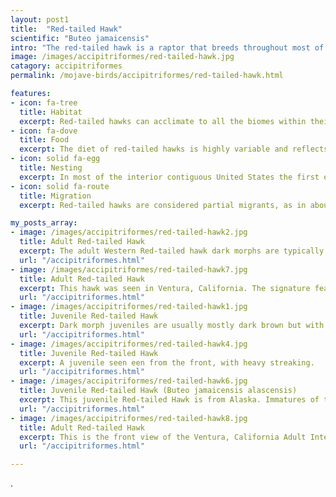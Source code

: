 ```yaml
---
layout: post1
title:  "Red-tailed Hawk"
scientific: "Buteo jamaicensis"
intro: "The red-tailed hawk is a raptor that breeds throughout most of North America, from the interior of Alaska and northern Canada to as far south as Panama and the West Indies. It is one of the most common members within the genus of Buteo in North America or worldwide. The red-tailed hawk is one of three species colloquially known in the United States as the chickenhawk. Red-tailed hawk plumage can be variable, depending on the subspecies and the region. These color variations are morphs, and are not related to molting. The western North American population (Bj caluru) is the most variable subspecies and has three main color morphs: light, dark, and intermediate or rufous. The dark and intermediate morphs constitute 10–20% of the population in the Western United States, but seem to constitute only 1–2% in western Canada."
image: /images/accipitriformes/red-tailed-hawk.jpg
catagory: accipitriformes
permalink: /mojave-birds/accipitriformes/red-tailed-hawk.html

features:
- icon: fa-tree
  title: Habitat
  excerpt: Red-tailed hawks can acclimate to all the biomes within their range, occurring on the edges of non-ideal habitats such as dense forests and sandy deserts. Generally it favors varied habitats with open woodland, woodland edge and open terrain. It is legally protected in Canada, Mexico, and the United States by the Migratory Bird Treaty Act.
- icon: fa-dove
  title: Food
  excerpt: The diet of red-tailed hawks is highly variable and reflects their status as opportunistic generalists, but in North America, they are most often predators of small mammals such as rodents of an immense diversity of families and species. Over much of the range, smallish rodents such as voles alternated with larger rabbits and hares often collectively form the bulk of the diet. Large numbers of birds and reptiles can occur in the diet in several areas, and can even be the primary foods.
- icon: solid fa-egg
  title: Nesting
  excerpt: In most of the interior contiguous United States the first egg is laid between mid-March and early April, ranging from 3–5 weeks after the nest is constructed, with the clutch completed 2–5 days after the initial egg is laid. After 28–35 days of incubation (averaging about 3 days longer in the Caribbean as does fledgling as compared to North American red-tails), the eggs hatch over 2–4 days. Young typically leave the nest for the first time and attempt their first flights at about 42–46 days after hatching but usually they stay very near the nest for the first few days. During this period, the fledglings remain fairly sedentary, though they may chase parents and beg for food. Parents deliver food directly or, more commonly, drop it near the young.
- icon: solid fa-route
  title: Migration
  excerpt: Red-tailed hawks are considered partial migrants, as in about the northern third of their distribution, which is most of their range in Canada and Alaska, they almost entirely vacate their breeding grounds. In coastal areas of the north, however, such as in the Pacific Northwest to southern Alaska and in Nova Scotia on the Atlantic, red-tailed hawks do not usually migrate.[6] More or less, any area where snow cover is nearly continuous during the winter shows an extended absence of most red-tailed hawks, so some areas as far south as Montana may show strong seasonal vacancies of red-tails.

my_posts_array:
- image: /images/accipitriformes/red-tailed-hawk2.jpg
  title: Adult Red-tailed Hawk
  excerpt: The adult Western Red-tailed hawk dark morphs are typically all chocolate brown above and below although sometimes variously even jet black or with a bit of tawny feather edging below) with a rufous tail, which sometimes has heavy blackish crossbars but is usually similar to other red tails. Intermediate or rufous morphs are rich rufous on the breast, with a broad, solid chocolate-brown belly band and heavily barred thighs and crissum. Like dark morphs, rufous morph adults usually lack the incomplete V on the back, but sometimes rufous feathers can manifest on one. Adults may show nearly endless variation in coloring and many may combine several characteristics of the three main morphs.
  url: "/accipitriformes.html"
- image: /images/accipitriformes/red-tailed-hawk7.jpg
  title: Adult Red-tailed Hawk
  excerpt: This hawk was seen in Ventura, California. The signature feature of an adult red-tailed hawk is the red tail. Adults feature red feathers on their tails, while juveniles’ tails are a darker brown. Younger birds don’t show the reddish tail feathers until they are at least a year old. Until then, their tail feathers are brown with narrow, darker bars.
  url: "/accipitriformes.html"
- image: /images/accipitriformes/red-tailed-hawk1.jpg
  title: Juvenile Red-tailed Hawk
  excerpt: Dark morph juveniles are usually mostly dark brown but with extensive pale mottling on the back and occasional tawny-edge feathers on the underside and slightly broader bars on the tail than pale morph B. j. calurus. Rufous morph immatures are more similar to pale morph ones but are considerably more heavily streaked almost everywhere below from the thighs to the upper chest. Note the yellow eye of a juvenile and the brown tail with narrow bars.
  url: "/accipitriformes.html"
- image: /images/accipitriformes/red-tailed-hawk4.jpg
  title: Juvenile Red-tailed Hawk
  excerpt: A juvenile seen een from the front, with heavy streaking.
  url: "/accipitriformes.html"
- image: /images/accipitriformes/red-tailed-hawk6.jpg
  title: Juvenile Red-tailed Hawk (Buteo jamaicensis alascensis)
  excerpt: This juvenile Red-tailed Hawk is from Alaska. Immatures of this race are usually blackish brown overall with a white throat and wide tail bands. While the alaska and western red-tail hawk are not easy to tell apart, the main identifier is that the alaska subspecies is a smaller bird.
  url: "/accipitriformes.html"
- image: /images/accipitriformes/red-tailed-hawk8.jpg
  title: Adult Red-tailed Hawk
  excerpt: This is the front view of the Ventura, California Adult Intermediate Morph.
  url: "/accipitriformes.html"

---
```



<p>
.</p>